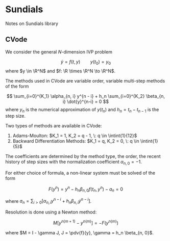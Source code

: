 # Sundials

Notes on Sundials library

## CVode

We consider the general $N$-dimension IVP problem

$$
    \dot{y} = f(t, y) \qquad y(t_0) = y_0
$$
where $y \in \R^N$ and $f: \R \times \R^N \to \R^N$.

The methods used in CVode are variable order, variable multi-step methods of the form

$$
    \sum_{i=0}^{K_1} \alpha_{n, i} y^{n - i} + h_n \sum_{i=0}^{K_2} \beta_{n, i} \dot{y}^{n-i} = 0
$$
where $y_n$ is the numerical approximation of $y(t_n)$ and $h_n = t_n - t_{n-1}$ is the step size.

Two types of methods are available in CVode:

1. Adams-Moulton: $K_1 = 1, K_2 = q - 1, \: q \in \intint{1}{12}$
2. Backward Differentiation Methods: $K_1 = q, K_2 = 0, \: q \in \intint{1}{5}$

The coefficients are determined by the method type, the order, the recent history of step sizes with the normalization coefficient $\alpha_{n, 0} = - 1$.

For either choice of formula, a non-linear system must be solved of the form

$$
    F(y^n) = y^n - h_n \beta_{n, 0} f(t_n, y^n) - a_n = 0
$$

where $a_n = \sum_{i>0} [\alpha_{n, i} y^{n - i} + h_n \beta_{n, i} \dot{y}^{n-i}]$.

Resolution is done using a Newton method:

$$
    M[y^{n(m + 1)} - y^{n(m)}] = -F(y^{n(m)})
$$

where $M = I - \gamma J, J = \pdv{f}{y}, \gamma = h_n \beta_{n, 0}$.
